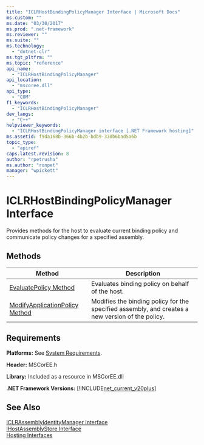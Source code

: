 ```yaml
---
title: "ICLRHostBindingPolicyManager Interface | Microsoft Docs"
ms.custom: ""
ms.date: "03/30/2017"
ms.prod: ".net-framework"
ms.reviewer: ""
ms.suite: ""
ms.technology: 
  - "dotnet-clr"
ms.tgt_pltfrm: ""
ms.topic: "reference"
api_name: 
  - "ICLRHostBindingPolicyManager"
api_location: 
  - "mscoree.dll"
api_type: 
  - "COM"
f1_keywords: 
  - "ICLRHostBindingPolicyManager"
dev_langs: 
  - "C++"
helpviewer_keywords: 
  - "ICLRHostBindingPolicyManager interface [.NET Framework hosting]"
ms.assetid: f9da168b-366b-4b2b-bdb9-330b6bad5a6b
topic_type: 
  - "apiref"
caps.latest.revision: 8
author: "rpetrusha"
ms.author: "ronpet"
manager: "wpickett"
---
```

# ICLRHostBindingPolicyManager Interface
Provides methods for the host to evaluate current binding policy and communicate policy changes for a specified assembly.  
  
## Methods  
  
|Method|Description|  
|------------|-----------------|  
|[EvaluatePolicy Method](../../../../docs/framework/unmanaged-api/hosting/iclrhostbindingpolicymanager-evaluatepolicy-method.md)|Evaluates binding policy on behalf of the host.|  
|[ModifyApplicationPolicy Method](../../../../docs/framework/unmanaged-api/hosting/iclrhostbindingpolicymanager-modifyapplicationpolicy-method.md)|Modifies the binding policy for the specified assembly, and creates a new version of the policy.|  
  
## Requirements  
 **Platforms:** See [System Requirements](../../../../docs/framework/get-started/system-requirements.md).  
  
 **Header:** MSCorEE.h  
  
 **Library:** Included as a resource in MSCorEE.dll  
  
 **.NET Framework Versions:** [!INCLUDE[net_current_v20plus](../../../../includes/net-current-v20plus-md.md)]  
  
## See Also  
 [ICLRAssemblyIdentityManager Interface](../../../../docs/framework/unmanaged-api/hosting/iclrassemblyidentitymanager-interface.md)   
 [IHostAssemblyStore Interface](../../../../docs/framework/unmanaged-api/hosting/ihostassemblystore-interface.md)   
 [Hosting Interfaces](../../../../docs/framework/unmanaged-api/hosting/hosting-interfaces.md)